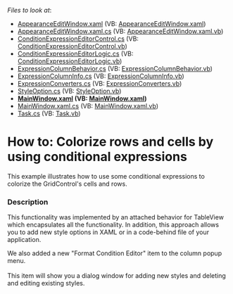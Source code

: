 <!-- default file list -->
*Files to look at*:

* [AppearanceEditWindow.xaml](./CS/GridWithExpressions/ConditionExpressionEditor/AppearanceEditWindow.xaml) (VB: [AppearanceEditWindow.xaml](./VB/GridWithExpressions/ConditionExpressionEditor/AppearanceEditWindow.xaml))
* [AppearanceEditWindow.xaml.cs](./CS/GridWithExpressions/ConditionExpressionEditor/AppearanceEditWindow.xaml.cs) (VB: [AppearanceEditWindow.xaml.vb](./VB/GridWithExpressions/ConditionExpressionEditor/AppearanceEditWindow.xaml.vb))
* [ConditionExpressionEditorControl.cs](./CS/GridWithExpressions/ConditionExpressionEditor/ConditionExpressionEditorControl.cs) (VB: [ConditionExpressionEditorControl.vb](./VB/GridWithExpressions/ConditionExpressionEditor/ConditionExpressionEditorControl.vb))
* [ConditionExpressionEditorLogic.cs](./CS/GridWithExpressions/ConditionExpressionEditor/ConditionExpressionEditorLogic.cs) (VB: [ConditionExpressionEditorLogic.vb](./VB/GridWithExpressions/ConditionExpressionEditor/ConditionExpressionEditorLogic.vb))
* [ExpressionColumnBehavior.cs](./CS/GridWithExpressions/ConditionExpressionEditor/ExpressionColumnBehavior.cs) (VB: [ExpressionColumnBehavior.vb](./VB/GridWithExpressions/ConditionExpressionEditor/ExpressionColumnBehavior.vb))
* [ExpressionColumnInfo.cs](./CS/GridWithExpressions/ConditionExpressionEditor/ExpressionColumnInfo.cs) (VB: [ExpressionColumnInfo.vb](./VB/GridWithExpressions/ConditionExpressionEditor/ExpressionColumnInfo.vb))
* [ExpressionConverters.cs](./CS/GridWithExpressions/ConditionExpressionEditor/ExpressionConverters.cs) (VB: [ExpressionConverters.vb](./VB/GridWithExpressions/ConditionExpressionEditor/ExpressionConverters.vb))
* [StyleOption.cs](./CS/GridWithExpressions/ConditionExpressionEditor/StyleOption.cs) (VB: [StyleOption.vb](./VB/GridWithExpressions/ConditionExpressionEditor/StyleOption.vb))
* **[MainWindow.xaml](./CS/GridWithExpressions/MainWindow.xaml) (VB: [MainWindow.xaml](./VB/GridWithExpressions/MainWindow.xaml))**
* [MainWindow.xaml.cs](./CS/GridWithExpressions/MainWindow.xaml.cs) (VB: [MainWindow.xaml.vb](./VB/GridWithExpressions/MainWindow.xaml.vb))
* [Task.cs](./CS/GridWithExpressions/Task.cs) (VB: [Task.vb](./VB/GridWithExpressions/Task.vb))
<!-- default file list end -->
# How to: Colorize rows and cells by using conditional expressions


<p>This example illustrates how to use some conditional expressions to colorize the GridControl's cells and rows.</p>


<h3>Description</h3>

<p>This functionality was implemented by an attached behavior for TableView which encapsulates all the functionality. In addition, this approach allows you to add new style options in XAML or in a code-behind file of your application.</p>
<p>We also added a new "Format Condition Editor" item to the column popup menu.<br> <img data-image="b7ee221a-0dd0-4878-8423-e12669307fa4"><br> &nbsp;<br> This item will show you a dialog window for adding new styles and deleting and editing existing styles.</p>
<p><img data-image="761ea06b-2214-4cc1-9ac0-b374e39bf964"></p>

<br/>


